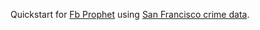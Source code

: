 Quickstart for [Fb Prophet](https://facebook.github.io/prophet/docs/quick_start.html) using [San Francisco crime data](https://data.sfgov.org/Public-Safety/Police-Department-Incident-Reports-2018-to-Present/wg3w-h783).
